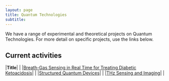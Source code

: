 ```yaml
---
layout: page
title: Quantum Technologies
subtitle:
---
```

We have a range of experimental and theoretical projects on Quantum Technologies. For more detail on specific projects, use the links below.

## Current activities

|**Title**|   |
|[Breath-Gas Sensing in Real Time for Treating Diabetic Ketoacidosis](/research/tech/breath)|   |
|[Structured Quantum Devices](/research/tech/structured)|  |
|[THz Sensing and Imaging](/research/tech/terahertz)|  |
